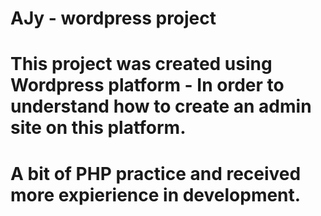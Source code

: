 # AJy - wordpress project
# This project was created using Wordpress platform - In order to understand how to create an admin site on this platform.
# A bit of PHP practice and received more expierience in development.
